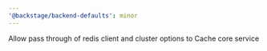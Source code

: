 ```yaml
---
'@backstage/backend-defaults': minor
---
```


Allow pass through of redis client and cluster options to Cache core service
